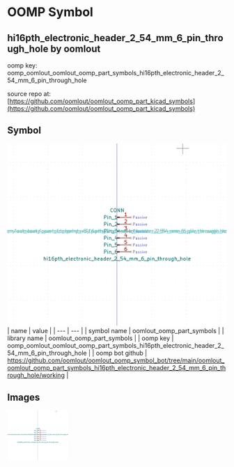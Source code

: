 # OOMP Symbol  
## hi16pth_electronic_header_2_54_mm_6_pin_through_hole  by oomlout  
  
oomp key: oomp_oomlout_oomlout_oomp_part_symbols_hi16pth_electronic_header_2_54_mm_6_pin_through_hole  
  
source repo at: [https://github.com/oomlout/oomlout_oomp_part_kicad_symbols](https://github.com/oomlout/oomlout_oomp_part_kicad_symbols)  
## Symbol  
  
[![working.png](working_600.png)](working.png)  
| name | value | 
| --- | --- | 
| symbol name | oomlout_oomp_part_symbols | 
| library name | oomlout_oomp_part_symbols | 
| oomp key | oomp_oomlout_oomlout_oomp_part_symbols_hi16pth_electronic_header_2_54_mm_6_pin_through_hole | 
| oomp bot github | https://github.com/oomlout/oomlout_oomp_symbol_bot/tree/main/oomlout_oomlout_oomp_part_symbols_hi16pth_electronic_header_2_54_mm_6_pin_through_hole/working | 
## Images  
  
[![working.png](working_140.png)](working.png)  
